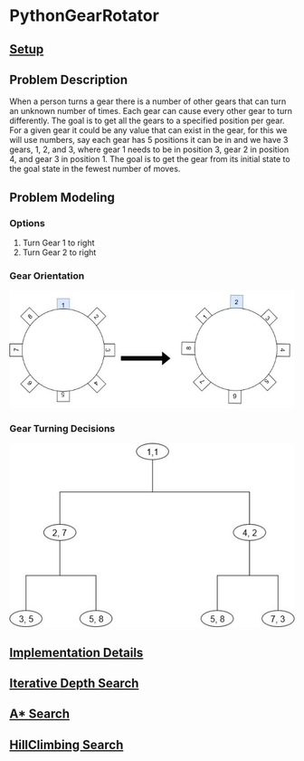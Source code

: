 [gears]: ./images/gearsOrientation.jpg
[gearChart]: ./images/GearDecision.jpg
[implementationInfo]: ./Documentation/Implementation.md
[iterativeSearch]: ./Documentation/IterativeBreadthSearch.md
[astarSearch]: ./Documentation/AStarSearch.md
[HillClimbingSearch]: ./Documentation/HillClimbingSearch.md
[setupLink]: ./Documentation/Setup.md

# PythonGearRotator

## [Setup][setupLink]

## Problem Description

When a person turns a gear there is a number of other gears that can turn an unknown number of times. Each gear can cause every other gear to turn differently. The goal is to get all the gears to a specified position per gear. For a given gear it could be any value that can exist in the gear, for this we will use numbers, say each gear has 5 positions it can be in and we have 3 gears,  1, 2, and 3, where gear 1 needs to be in position 3, gear 2 in position 4, and gear 3 in position 1. The goal is to get the gear from its initial state to the goal state in the fewest number of moves.

## Problem Modeling

### Options

1. Turn Gear 1 to right
2. Turn Gear 2 to right

### Gear Orientation

![alt text][gears]

### Gear Turning Decisions

![alt text][gearChart]

## [Implementation Details][implementationInfo]

## [Iterative Depth Search][iterativeSearch]

## [A* Search][astarSearch]

## [HillClimbing Search][HillClimbingSearch]
